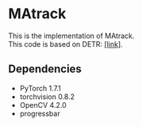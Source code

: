 # MAtrack

This is the implementation of MAtrack.    
This code is based on DETR: [[link]](https://github.com/facebookresearch/detr).

## Dependencies
+ PyTorch 1.7.1  
+ torchvision 0.8.2  
+ OpenCV 4.2.0  
+ progressbar  
